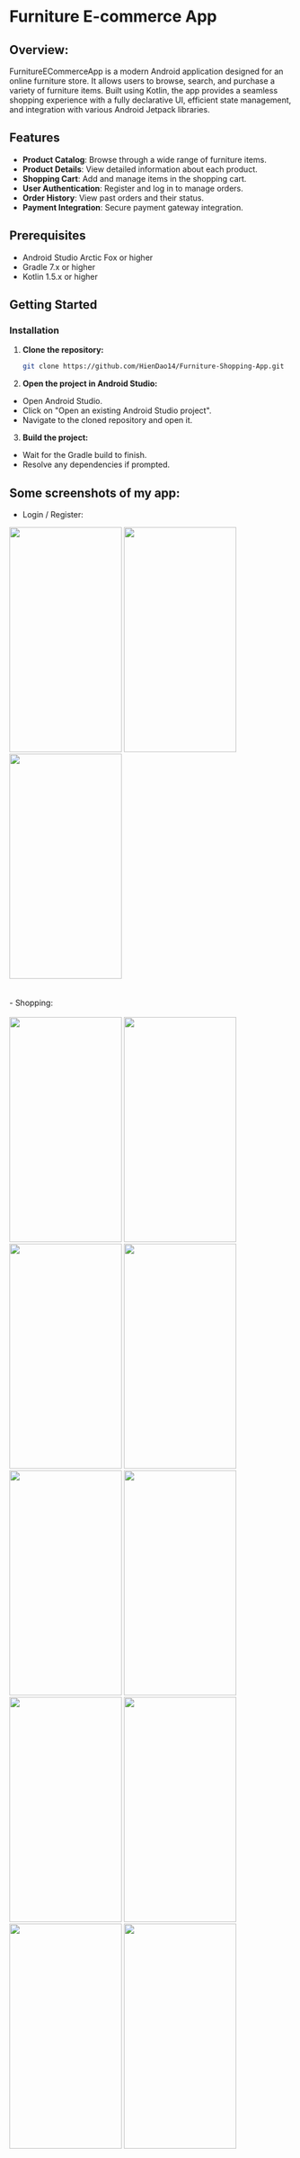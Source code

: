 # Furniture E-commerce App

## Overview:
FurnitureECommerceApp is a modern Android application designed for an online furniture store. It allows users to browse, search, and purchase a variety of furniture items. Built using Kotlin, the app provides a seamless shopping experience with a fully declarative UI, efficient state management, and integration with various Android Jetpack libraries.

## Features

- **Product Catalog**: Browse through a wide range of furniture items.
- **Product Details**: View detailed information about each product.
- **Shopping Cart**: Add and manage items in the shopping cart.
- **User Authentication**: Register and log in to manage orders.
- **Order History**: View past orders and their status.
- **Payment Integration**: Secure payment gateway integration.

## Prerequisites

- Android Studio Arctic Fox or higher
- Gradle 7.x or higher
- Kotlin 1.5.x or higher

## Getting Started

### Installation

1. **Clone the repository:**

   ```bash
   git clone https://github.com/HienDao14/Furniture-Shopping-App.git

2. **Open the project in Android Studio:**

- Open Android Studio.
- Click on "Open an existing Android Studio project".
- Navigate to the cloned repository and open it.

3. **Build the project:**

- Wait for the Gradle build to finish.
- Resolve any dependencies if prompted.

## Some screenshots of my app:
- Login / Register:
<img src="https://github.com/HienDao14/Furniture-Shopping-App/assets/145284233/f0071fcc-95c2-4ae2-96b4-b1e867f9e939" width="200" height="400"/>
<img src="https://github.com/HienDao14/Furniture-Shopping-App/assets/145284233/528e3f26-3657-4464-b1e0-ec860716df85" width="200" height="400"/>
<img src="https://github.com/HienDao14/Furniture-Shopping-App/assets/145284233/dedee139-ed14-407e-84ed-fe83a21627bf" width="200" height="400"/>
<br /><br /><br />
- Shopping:
<br /><br />
<img src="https://github.com/HienDao14/Furniture-Shopping-App/assets/145284233/18e07fee-91ef-4c7d-a9a4-166cbb41234f" width="200" height="400"/>
<img src="https://github.com/HienDao14/Furniture-Shopping-App/assets/145284233/b1cdc774-16c0-4d1d-862a-e0b5fe0c7db1" width="200" height="400"/>
<img src="https://github.com/HienDao14/Furniture-Shopping-App/assets/145284233/ea645dd3-5389-4872-8a9c-59e114dcbced" width="200" height="400"/>
<img src="https://github.com/HienDao14/Furniture-Shopping-App/assets/145284233/c2ebb9e7-dc71-4706-8655-591c2590e1f0" width="200" height="400"/>
<img src="https://github.com/HienDao14/Furniture-Shopping-App/assets/145284233/754f9396-d01e-444a-ba2c-a7ee31968038" width="200" height="400"/>
<img src="https://github.com/HienDao14/Furniture-Shopping-App/assets/145284233/18d76927-f9c7-4eb6-9717-891c6918e789" width="200" height="400"/>
<img src="https://github.com/HienDao14/Furniture-Shopping-App/assets/145284233/22c3dc1f-2517-436e-b55c-57febdd413b6" width="200" height="400"/>
<img src="https://github.com/HienDao14/Furniture-Shopping-App/assets/145284233/d6b74282-4de2-49e2-898a-04f3f4b0a56a" width="200" height="400"/>
<img src="https://github.com/HienDao14/Furniture-Shopping-App/assets/145284233/d633e226-2203-4845-9683-01b62ab67e12" width="200" height="400"/>
<img src="https://github.com/HienDao14/Furniture-Shopping-App/assets/145284233/a2e379b5-bce8-4a83-9942-43c9706e3ebc" width="200" height="400"/>
